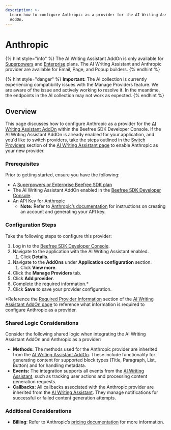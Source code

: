 ```yaml
---
description: >-
  Learn how to configure Anthropic as a provider for the AI Writing Assistant
  AddOn.
---
```


# Anthropic

{% hint style="info" %}
The AI Writing Assistant AddOn is only available for [Superpowers](https://developers.beefree.io/pricing-plans) and [Enterprise](https://developers.beefree.io/pricing-plans) plans. The AI Writing Assistant and Anthropic provider are available for Email, Page, and Popup builders.
{% endhint %}

{% hint style="danger" %}
**Important:** The AI collection is currently experiencing compatibility issues with the Manage Providers feature. We are aware of the issue and actively working to resolve it. In the meantime, the endpoints in the AI collection may not work as expected. &#x20;
{% endhint %}

## Overview

This page discusses how to configure Anthropic as a provider for the [AI Writing Assistant AddOn](../) within the Beefree SDK Developer Console. If the AI Writing Assistant AddOn is already enabled for your application, and you'd like to switch providers, take the steps outlined in the [Switch Providers](../#switch-providers) section of the [AI Writing Assistant page](../#switch-providers) to enable Anthropic as your new provider.&#x20;

### Prerequisites

Prior to getting started, ensure you have the following:

* A [Superpowers or Enterprise Beefree SDK plan](https://developers.beefree.io/pricing-plans)
* The AI Writing Assistant AddOn enabled in the [Beefree SDK Developer Console](https://developers.beefree.io/accounts/login/?from=website_menu).
* An API Key for [Anthropic](https://www.anthropic.com/)&#x20;
  * **Note:** Refer to [Anthropic’s documentation](https://www.anthropic.com/) for instructions on creating an account and generating your API key.

### Configuration Steps

Take the following steps to configure this provider:

1. Log in to the [Beefree SDK Developer Console](https://developers.beefree.io/accounts/login/?from=website_menu).
2. Navigate to the application with the AI Writing Assistant enabled.
   1. Click **Details**.
3. Navigate to the **AddOns** under **Application configuration** section.
   1. Click **View more**.
4. Click the **Manage Providers** tab.
5. Click **Add provider**.
6. Complete the required information.\*
7. Click **Save** to save your provider configuration.

\*Reference the [Required Provider Information](../#required-provider-information) section of the [AI Writing Assistant AddOn page](../) to reference what information is required to configure Anthropic as a provider.

### Shared Logic Considerations

Consider the following shared logic when integrating the AI Writing Assistant AddOn and Anthropic as a provider:

* **Methods:** The methods used for the Anthropic provider are inherited from the [AI Writing Assistant AddOn](../). These include functionality for generating content for supported block types (Title, Paragraph, List, Button) and for handling metadata.
* **Events:** The integration supports all events from the [AI Writing Assistant](../), such as tracking user actions and processing content generation requests.
* **Callbacks:**  All callbacks associated with the Anthropic provider are inherited from the [AI Writing Assistant](../). They manage notifications for successful or failed content generation attempts.

### Additional Considerations

* **Billing**: Refer to Anthropic’s [pricing documentation](https://www.anthropic.com/pricing) for more information.
